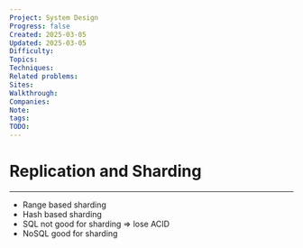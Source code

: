 ```yaml
---
Project: System Design
Progress: false
Created: 2025-03-05
Updated: 2025-03-05
Difficulty: 
Topics: 
Techniques: 
Related problems: 
Sites: 
Walkthrough: 
Companies: 
Note: 
tags: 
TODO: 
---
```

# Replication and Sharding
---
- Range based sharding
- Hash based sharding
- SQL not good for sharding => lose ACID
- NoSQL good for sharding
